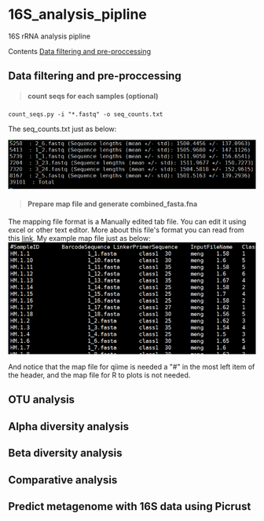 # 16S_analysis_pipline
16S rRNA analysis pipline

Contents
[Data filtering and pre-proccessing](#anchor)



## Data filtering and pre-proccessing
> #### count seqs for each samples (optional)
`count_seqs.py -i "*.fastq" -o seq_counts.txt`

The seq_counts.txt just as below:

![seq_couns_results](images/seq_counts_results.png)

> #### Prepare map file and generate combined_fasta.fna 
The mapping file format is a Manually edited tab file. You can edit it using excel or other text editor. More about this file's format you can read from this [link](http://qiime.org/documentation/file_formats.html#metadata-mapping-files). My example map file just as below:
![map_file_example](images/map_file_example.png)


And notice that the map file for qiime is needed a "#" in the most left item of the header, and the map file for R to plots is not needed.



> #### 

## OTU analysis

## Alpha diversity analysis

## Beta diversity analysis

## Comparative analysis


## Predict metagenome with 16S data using Picrust

